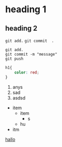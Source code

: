 # heading 1

## heading 2

`git add.`
`git commit  .` 

```
git add.
git commit -m "message"
git push
```
```CSS
h1{
    color: red;
}
```

1. anys
2. sad
3. asdsd

- item
    - item
        - s
    - hu
- itm

[hallo](https://wordle.at/)
